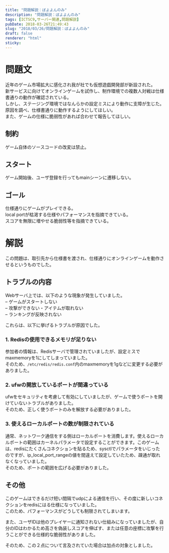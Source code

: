 ```yaml
---
title: "問題解説：ぼよよんのみ"
description: "問題解説：ぼよよんのみ"
tags: [ICTSC9,サーバー関連,問題解説]
pubDate: 2018-03-26T21:49:43
slug: "2018/03/26/問題解説：ぼよよんのみ"
draft: false
renderer: "html"
sticky: 
---
```


<h1>問題文</h1>
<p>近年のゲーム市場拡大に感化され我が社でも仮想遊戯開発部が新設された。<br />
新サービスに向けてオンラインゲームを試作し、制作環境での複数人対戦は仕様書通りの動作が確認されている。<br />
しかし、ステージング環境ではなんらかの設定ミスにより動作に支障が生じた。<br />
原因を調べ、仕様書通りに動作するようにしてほしい。<br />
また、ゲームの仕様に脆弱性があれば合わせて報告してほしい。</p>
<h2>制約</h2>
<p>ゲーム自体のソースコードの改変は禁止。</p>
<h2>スタート</h2>
<p>ゲーム開始後、ユーザ登録を行ってもmainシーンに遷移しない。</p>
<h2>ゴール</h2>
<p>仕様通りにゲームがプレイできる。<br />
local portが枯渇する仕様やパフォーマンスを指摘できている。<br />
スコアを無限に増やせる脆弱性等を指摘できている。</p>
<h1>解説</h1>
<p>この問題は、取引先から仕様書を渡され、仕様通りにオンラインゲームを動作させるというものでした。</p>
<h2>トラブルの内容</h2>
<p>Webサーバ上では、以下のような現象が発生していました。<br />
&#8211; ゲームがスタートしない<br />
&#8211; 攻撃ができない・アイテムが取れない<br />
&#8211; ランキングが反映されない</p>
<p>これらは、以下に挙げるトラブルが原因でした。</p>
<h3>1. Redisの使用できるメモリが足りない</h3>
<p>参加者の情報は、Redisサーバで管理されていましたが、設定ミスでmaxmemoryを1にしてしまっていました。<br />
そのため、<code>/etc/redis/redis.conf</code>内のmaxmemoryを1gなどに変更する必要がありました。</p>
<h3>2. ufwの開放しているポートが間違っている</h3>
<p>ufwをセキュリティを考慮して有効にしていましたが、ゲームで使うポートを開けていないトラブルがありました。<br />
そのため、正しく使うポートのみを解放する必要がありました。</p>
<h3>3. 使えるローカルポートの数が制限されている</h3>
<p>通常、ネットワーク通信をする側はローカルポートを消費します。使えるローカルポートの範囲はカーネルパラメータで設定することができます。このゲームは、redisにたくさんコネクションを貼るため、sysctlでパラメータをいじったのですが、ip&#95;local&#95;port_rangeの値を間違えて設定していたため、疎通が取れなくなっていました。<br />
そのため、ポートの範囲を広げる必要がありました。</p>
<h2>その他</h2>
<p>このゲームはできるだけ短い間隔でudpによる通信を行い、その度に新しいコネクションをredisにはる仕様になっていました。<br />
このため、パフォーマンスがどうしても制限されてしまいます。</p>
<p>また、ユーザIDは他のプレイヤーに通知されない仕組みになっていましたが、自分のIDはわかるため高さを偽装しスコアを伸ばす、または任意の座標に攻撃を行うことができる仕様的な脆弱性がありました。</p>
<p>そのため、この２点について言及されていた場合は加点の対象としました。</p>
